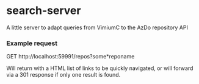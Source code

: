 # search-server
A little server to adapt queries from VimiumC to the AzDo repository API

### Example request
GET http://localhost:59991/repos?some*reponame

Will return with a HTML list of links to be quickly navigated, or will forward via a 301 response if only one result is found.
